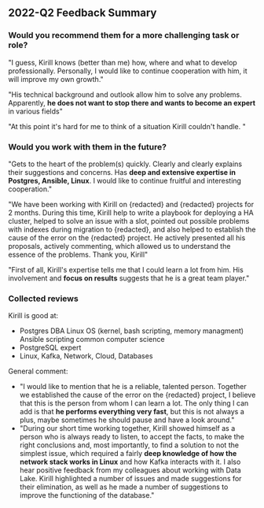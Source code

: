 ## 2022-Q2 Feedback Summary

### Would you recommend them for a more challenging task or role?

"I guess, Kirill knows (better than me) how, where and what to develop professionally. Personally, I would like to continue cooperation with him, it will improve my own growth."

"His technical background and outlook allow him to solve any problems. Apparently, **he does not want to stop there and wants to become an expert** in various fields"

"At this point it's hard for me to think of a situation Kirill couldn't handle. "

### Would you work with them in the future?

"Gets to the heart of the problem(s) quickly. Clearly and clearly explains their suggestions and concerns. Has **deep and extensive expertise in Postgres, Ansible, Linux**. I would like to continue fruitful and interesting cooperation."

"We have been working with Kirill on {redacted} and {redacted} projects for 2 months. During this time, Kirill help to write a playbook for deploying a HA cluster, helped to solve an issue with a slot, pointed out possible problems with indexes during migration to
{redacted}, and also helped to establish the cause of the error on the {redacted} project. He actively presented all his proposals, actively commenting, which allowed us to understand the essence of the problems. Thank you, Kirill"

"First of all, Kirill's expertise tells me that I could learn a lot from him. His involvement and **focus on results** suggests that he is a great team player."

### Collected reviews

Kirill is good at:
- Postgres DBA Linux OS (kernel, bash scripting, memory managment) Ansible scripting common computer science
- PostgreSQL expert
- Linux, Kafka, Network, Cloud, Databases

General comment:
- "I would like to mention that he is a reliable, talented person. Together we established the cause of the error on the
  {redacted} project, I believe that this is the person from whom I can learn a lot. The only thing I can add is that **he performs everything very fast**, but this is not always a plus, maybe sometimes he should pause and have a look around."
- "During our short time working together, Kirill showed himself as a person who is always ready to listen, to accept the facts, to make the right conclusions and, most importantly, to find a solution to not the simplest issue, which required a fairly **deep knowledge of how the network stack works in Linux** and how Kafka interacts with it. I also hear positive feedback from my colleagues about working with Data Lake. Kirill highlighted a number of issues and made suggestions for their elimination, as well as he made a number of suggestions to improve the functioning of the database."
